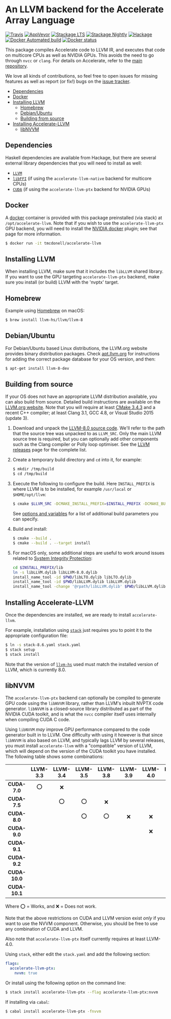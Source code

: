An LLVM backend for the Accelerate Array Language
=================================================

[![Travis](https://img.shields.io/travis/AccelerateHS/accelerate-llvm/master.svg?label=linux)](https://travis-ci.org/AccelerateHS/accelerate-llvm)
[![AppVeyor](https://img.shields.io/appveyor/ci/tmcdonell/accelerate-llvm/master.svg?label=windows)](https://ci.appveyor.com/project/tmcdonell/accelerate-llvm)
[![Stackage LTS](https://stackage.org/package/accelerate-llvm/badge/lts)](https://stackage.org/lts/package/accelerate-llvm)
[![Stackage Nightly](https://stackage.org/package/accelerate-llvm/badge/nightly)](https://stackage.org/nightly/package/accelerate-llvm)
[![Hackage](https://img.shields.io/hackage/v/accelerate-llvm.svg)](https://hackage.haskell.org/package/accelerate-llvm)
[![Docker Automated build](https://img.shields.io/docker/automated/tmcdonell/accelerate-llvm.svg)](https://hub.docker.com/r/tmcdonell/accelerate-llvm/)
[![Docker status](https://images.microbadger.com/badges/image/tmcdonell/accelerate-llvm.svg)](https://microbadger.com/images/tmcdonell/accelerate-llvm)

This package compiles Accelerate code to LLVM IR, and executes that code on
multicore CPUs as well as NVIDIA GPUs. This avoids the need to go through `nvcc`
or `clang`. For details on Accelerate, refer to the [main repository][GitHub].

We love all kinds of contributions, so feel free to open issues for missing
features as well as report (or fix!) bugs on the [issue tracker][Issues].

  [GitHub]:  https://github.com/AccelerateHS/accelerate
  [Issues]:  https://github.com/AccelerateHS/accelerate/issues


 * [Dependencies](#dependencies)
 * [Docker](#docker)
 * [Installing LLVM](#installing-llvm)
   * [Homebrew](#homebrew)
   * [Debian/Ubuntu](#debianubuntu)
   * [Building from source](#building-from-source)
 * [Installing Accelerate-LLVM](#installing-accelerate-llvm)
   * [libNVVM](#libNVVM)


Dependencies
------------

Haskell dependencies are available from Hackage, but there are several external
library dependencies that you will need to install as well:

 * [`LLVM`](http://llvm.org)
 * [`libFFI`](http://sourceware.org/libffi/) (if using the `accelerate-llvm-native` backend for multicore CPUs)
 * [`CUDA`](https://developer.nvidia.com/cuda-downloads) (if using the `accelerate-llvm-ptx` backend for NVIDIA GPUs)


Docker
------

A [docker](https://www.docker.com) container is provided with this package
preinstalled (via stack) at `/opt/accelerate-llvm`. Note that if you wish to use
the `accelerate-llvm-ptx` GPU backend, you will need to install the [NVIDIA
docker](https://github.com/NVIDIA/nvidia-docker) plugin; see that page for more
information.

```sh
$ docker run -it tmcdonell/accelerate-llvm
```


Installing LLVM
---------------

When installing LLVM, make sure that it includes the `libLLVM` shared library.
If you want to use the GPU targeting `accelerate-llvm-ptx` backend, make sure
you install (or build) LLVM with the 'nvptx' target.

## Homebrew

Example using [Homebrew](http://brew.sh) on macOS:

```sh
$ brew install llvm-hs/llvm/llvm-8
```

## Debian/Ubuntu

For Debian/Ubuntu based Linux distributions, the LLVM.org website provides
binary distribution packages. Check [apt.llvm.org](http://apt.llvm.org) for
instructions for adding the correct package database for your OS version, and
then:

```sh
$ apt-get install llvm-8-dev
```

## Building from source

If your OS does not have an appropriate LLVM distribution available, you can also build from source. Detailed build instructions are available on the [LLVM.org website](http://releases.llvm.org/6.0.0/docs/CMake.html). Note that you will require at least [CMake 3.4.3](http://www.cmake.org/cmake/resources/software.html) and a recent C++ compiler; at least Clang 3.1, GCC 4.8, or Visual Studio 2015 (update 3).

  1. Download and unpack the [LLVM-8.0 source code](http://releases.llvm.org/8.0.0/llvm-8.0.0.src.tar.xz). We'll refer to
     the path that the source tree was unpacked to as `LLVM_SRC`. Only the main
     LLVM source tree is required, but you can optionally add other components
     such as the Clang compiler or Polly loop optimiser. See the [LLVM releases](http://releases.llvm.org/download.html#8.0.0)
     page for the complete list.

  2. Create a temporary build directory and `cd` into it, for example:
     ```sh
     $ mkdir /tmp/build
     $ cd /tmp/build
     ```

  3. Execute the following to configure the build. Here `INSTALL_PREFIX` is
     where LLVM is to be installed, for example `/usr/local` or
     `$HOME/opt/llvm`:
     ```sh
     $ cmake $LLVM_SRC -DCMAKE_INSTALL_PREFIX=$INSTALL_PREFIX -DCMAKE_BUILD_TYPE=Release -DLLVM_ENABLE_ASSERTIONS=ON -DLLVM_BUILD_LLVM_DYLIB=ON -DLLVM_LINK_LLVM_DYLIB=ON
     ```
     See [options and variables](http://llvm.org/docs/CMake.html#options-and-variables)
     for a list of additional build parameters you can specify.

  4. Build and install:
     ```sh
     $ cmake --build .
     $ cmake --build . --target install
     ```

  5. For macOS only, some additional steps are useful to work around issues related
     to [System Integrity Protection](https://en.wikipedia.org/wiki/System_Integrity_Protection):
     ```sh
     cd $INSTALL_PREFIX/lib
     ln -s libLLVM.dylib libLLVM-8.0.dylib
     install_name_tool -id $PWD/libLTO.dylib libLTO.dylib
     install_name_tool -id $PWD/libLLVM.dylib libLLVM.dylib
     install_name_tool -change '@rpath/libLLVM.dylib' $PWD/libLLVM.dylib libLTO.dylib
     ```


Installing Accelerate-LLVM
--------------------------

Once the dependencies are installed, we are ready to install `accelerate-llvm`.

For example, installation using [`stack`](http://docs.haskellstack.org/en/stable/README.html)
just requires you to point it to the appropriate configuration file:
```sh
$ ln -s stack-8.6.yaml stack.yaml
$ stack setup
$ stack install
```

Note that the version of [`llvm-hs`](https://hackage.haskell.org/package/llvm-hs)
used must match the installed version of LLVM, which is currently 8.0.


## libNVVM

The `accelerate-llvm-ptx` backend can optionally be compiled to generate GPU
code using the `libNVVM` library, rather than LLVM's inbuilt NVPTX code
generator. `libNVVM` is a closed-source library distributed as part of the
NVIDIA CUDA toolkit, and is what the `nvcc` compiler itself uses internally when
compiling CUDA C code.

Using `libNVVM` _may_ improve GPU performance compared to the code generator
built in to LLVM. One difficulty with using it however is that since `libNVVM`
is also based on LLVM, and typically lags LLVM by several releases, you must
install `accelerate-llvm` with a "compatible" version of LLVM, which will depend
on the version of the CUDA toolkit you have installed. The following table shows
some combinations:

|               | LLVM-3.3 | LLVM-3.4 | LLVM-3.5 | LLVM-3.8 | LLVM-3.9 | LLVM-4.0 | LLVM-5.0 | LLVM-6.0 | LLVM-7.0 | LLVM-8.0 |
|:-------------:|:--------:|:--------:|:--------:|:--------:|:--------:|:--------:|:--------:|:--------:|:--------:|:--------:|
| **CUDA-7.0**  |     ⭕    |     ❌    |          |          |          |          |          |          |          |          |
| **CUDA-7.5**  |          |     ⭕    |     ⭕    |     ❌    |          |          |          |          |          |          |
| **CUDA-8.0**  |          |          |     ⭕    |     ⭕    |     ❌    |     ❌    |          |          |          |          |
| **CUDA-9.0**  |          |          |          |          |          |     ❌    |     ❌    |          |          |          |
| **CUDA-9.1**  |          |          |          |          |          |          |          |          |          |          |
| **CUDA-9.2**  |          |          |          |          |          |          |          |          |          |          |
| **CUDA-10.0** |          |          |          |          |          |          |          |          |          |          |
| **CUDA-10.1** |          |          |          |          |          |          |          |          |          |          |

Where ⭕ = Works, and ❌ = Does not work.

Note that the above restrictions on CUDA and LLVM version exist _only_ if you
want to use the NVVM component. Otherwise, you should be free to use any
combination of CUDA and LLVM.

Also note that `accelerate-llvm-ptx` itself currently requires at least LLVM-4.0.

Using `stack`, either edit the `stack.yaml` and add the following section:

```yaml
flags:
  accelerate-llvm-ptx:
    nvvm: true
```

Or install using the following option on the command line:

```sh
$ stack install accelerate-llvm-ptx --flag accelerate-llvm-ptx:nvvm
```

If installing via `cabal`:

```sh
$ cabal install accelerate-llvm-ptx -fnvvm
```


